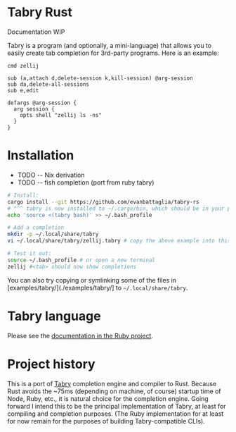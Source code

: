 # Tabry Rust
Documentation WIP

Tabry is a program (and optionally, a mini-language) that allows you to easily create tab completion for 3rd-party programs. Here is an example:

```
cmd zellij

sub (a,attach d,delete-session k,kill-session) @arg-session
sub da,delete-all-sessions
sub e,edit

defargs @arg-session {
  arg session {
    opts shell "zellij ls -ns"
  }
}
```

# Installation

* TODO -- Nix derivation
* TODO -- fish completion (port from ruby tabry)

```bash
# Install:
cargo install --git https://github.com/evanbattaglia/tabry-rs
# ^^^ tabry is now installed to ~/.cargo/bin, which should be in your path
echo 'source <(tabry bash)' >> ~/.bash_profile

# Add a completion
mkdir -p ~/.local/share/tabry
vi ~/.local/share/tabry/zellij.tabry # copy the above example into this file

# Test it out:
source ~/.bash_profile # or open a new terminal
zellij #<tab> should now show completions
```

You can also try copying or symlinking some of the files in [examples/tabry/](./examples/tabry/] to `~/.local/share/tabry`.

# Tabry language

Please see the [documentation in the Ruby project](https://github.com/evanbattaglia/tabry/blob/master/LANGUAGE_REFERENCE.md).

# Project history

This is a port of [Tabry](https://github.com/evanbattaglia/tabry/) completion engine and compiler to Rust. Because Rust avoids the ~75ms (depending on machine, of course) startup time of Node, Ruby, etc., it is natural choice for the completion engine. Going forward I intend this to be the principal implementation of Tabry, at least for compiling and completion purposes. (The Ruby implementation for at least for now remain for the purposes of building Tabry-compatible CLIs). 

